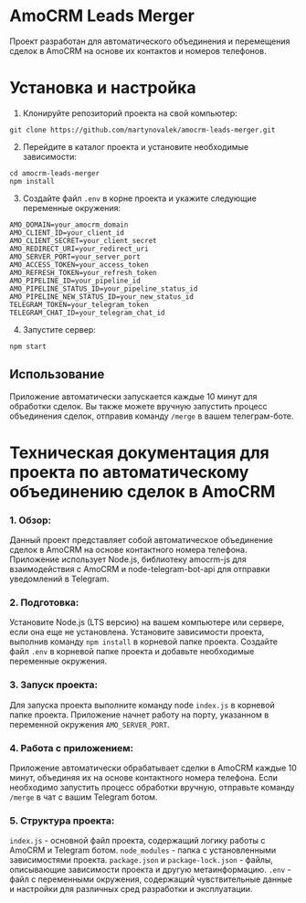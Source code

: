 # AmoCRM Leads Merger
Проект разработан для автоматического объединения и перемещения сделок в AmoCRM на основе их контактов и номеров телефонов.

# Установка и настройка

1. Клонируйте репозиторий проекта на свой компьютер:
```
git clone https://github.com/martynovalek/amocrm-leads-merger.git
```

2. Перейдите в каталог проекта и установите необходимые зависимости:
```
cd amocrm-leads-merger
npm install
```
3. Создайте файл `.env` в корне проекта и укажите следующие переменные окружения:
```
AMO_DOMAIN=your_amocrm_domain
AMO_CLIENT_ID=your_client_id
AMO_CLIENT_SECRET=your_client_secret
AMO_REDIRECT_URI=your_redirect_uri
AMO_SERVER_PORT=your_server_port
AMO_ACCESS_TOKEN=your_access_token
AMO_REFRESH_TOKEN=your_refresh_token
AMO_PIPELINE_ID=your_pipeline_id
AMO_PIPELINE_STATUS_ID=your_pipeline_status_id
AMO_PIPELINE_NEW_STATUS_ID=your_new_status_id
TELEGRAM_TOKEN=your_telegram_token
TELEGRAM_CHAT_ID=your_telegram_chat_id
```
4. Запустите сервер:
```
npm start
```
## Использование

Приложение автоматически запускается каждые 10 минут для обработки сделок. Вы также можете вручную запустить процесс объединения сделок, отправив команду `/merge` в вашем телеграм-боте.

# Техническая документация для проекта по автоматическому объединению сделок в AmoCRM

### 1. Обзор:
Данный проект представляет собой автоматическое объединение сделок в AmoCRM на основе контактного номера телефона. Приложение использует Node.js, библиотеку amocrm-js для взаимодействия с AmoCRM и node-telegram-bot-api для отправки уведомлений в Telegram.

### 2. Подготовка:
Установите Node.js (LTS версию) на вашем компьютере или сервере, если она еще не установлена.
Установите зависимости проекта, выполнив команду `npm install` в корневой папке проекта.
Создайте файл `.env` в корневой папке проекта и добавьте необходимые переменные окружения.

### 3. Запуск проекта:
Для запуска проекта выполните команду node `index.js` в корневой папке проекта. Приложение начнет работу на порту, указанном в переменной окружения `AMO_SERVER_PORT`.

### 4. Работа с приложением:
Приложение автоматически обрабатывает сделки в AmoCRM каждые 10 минут, объединяя их на основе контактного номера телефона.
Если необходимо запустить процесс обработки вручную, отправьте команду `/merge` в чат с вашим Telegram ботом.

### 5. Структура проекта:
`index.js` - основной файл проекта, содержащий логику работы с AmoCRM и Telegram ботом.
`node_modules` - папка с установленными зависимостями проекта.
`package.json` и `package-lock.json` - файлы, описывающие зависимости проекта и другую метаинформацию.
`.env` - файл с переменными окружения, содержащий чувствительные данные и настройки для различных сред разработки и эксплуатации.
